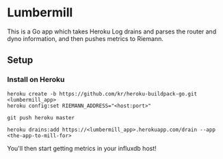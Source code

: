# Lumbermill

This is a Go app which takes Heroku Log drains and parses the router and dyno information, and then pushes metrics to Riemann.

## Setup

### Install on Heroku
```
heroku create -b https://github.com/kr/heroku-buildpack-go.git <lumbermill_app>
heroku config:set RIEMANN_ADDRESS="<host:port>"

git push heroku master

heroku drains:add https://<lumbermill_app>.herokuapp.com/drain --app <the-app-to-mill-for>
```

You'll then start getting metrics in your influxdb host!
